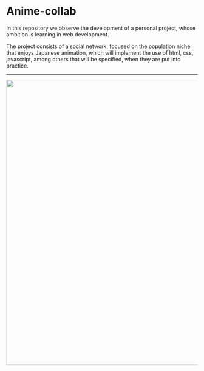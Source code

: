 # Anime-collab

In this repository we observe the development of a personal project, whose ambition is learning in web development. 

The project consists of a social network, focused on the population niche that enjoys Japanese animation, which will implement the use of html, css, javascript, among others that will be specified, when they are put into practice.

<hr/>
 <a href="https://deividbautista.github.io/Anime-collab/index.html">
    <img src="https://github.com/deividbautista/Anime-collab/blob/main/imagenes/landing_page.png" width="750px"/>
 </a>
